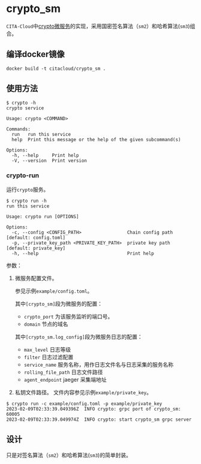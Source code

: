 # crypto_sm
`CITA-Cloud`中[crypto微服务](https://github.com/cita-cloud/cita_cloud_proto/blob/master/protos/crypto.proto)的实现，采用国密签名算法（`sm2`）和哈希算法(`sm3`)组合。
## 编译docker镜像
```
docker build -t citacloud/crypto_sm .
```
## 使用方法

```
$ crypto -h
crypto service

Usage: crypto <COMMAND>

Commands:
  run   run this service
  help  Print this message or the help of the given subcommand(s)

Options:
  -h, --help     Print help
  -V, --version  Print version
```

### crypto-run

运行`crypto`服务。

```
$ crypto run -h
run this service

Usage: crypto run [OPTIONS]

Options:
  -c, --config <CONFIG_PATH>                 Chain config path [default: config.toml]
  -p, --private_key_path <PRIVATE_KEY_PATH>  private key path [default: private_key]
  -h, --help                                 Print help
```

参数：
1. 微服务配置文件。

    参见示例`example/config.toml`。

    其中`[crypto_sm]`段为微服务的配置：
    * `crypto_port` 为该服务监听的端口号。
    * `domain` 节点的域名

    其中`[crypto_sm.log_config]`段为微服务日志的配置：
    * `max_level` 日志等级
    * `filter` 日志过滤配置
    * `service_name` 服务名称，用作日志文件名与日志采集的服务名称
    * `rolling_file_path` 日志文件路径
    * `agent_endpoint` jaeger 采集端地址

2. 私钥文件路径。
    文件内容参见示例`example/private_key`。

```
$ crypto run -c example/config.toml -p example/private_key
2023-02-09T02:33:39.049396Z  INFO crypto: grpc port of crypto_sm: 60005
2023-02-09T02:33:39.049974Z  INFO crypto: start crypto_sm grpc server
```

## 设计

只是对签名算法（`sm2`）和哈希算法(`sm3`)的简单封装。
